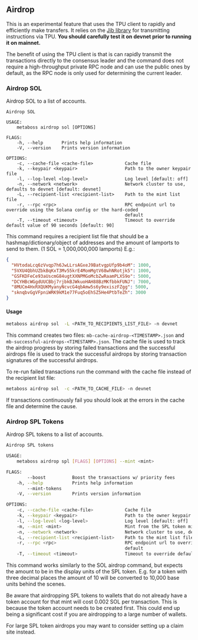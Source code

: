 ## Airdrop

This is an experimental feature that uses the TPU client to rapidly and efficiently make transfers. It relies on the [Jib library](https://github.com/samuelvanderwaal/jib) for transmitting instructions via TPU. **You should carefully test it on devnet prior to running it on mainnet.**

The benefit of using the TPU client is that is can rapidly transmit the transactions directly to the consensus leader and the command does not require a high-throughput private RPC node and can use the public ones by default, as the RPC node is only used for determining the current leader.

### Airdrop SOL

Airdrop SOL to a list of accounts. 



```
Airdrop SOL

USAGE:
    metaboss airdrop sol [OPTIONS]

FLAGS:
    -h, --help       Prints help information
    -V, --version    Prints version information

OPTIONS:
    -c, --cache-file <cache-file>            Cache file
    -k, --keypair <keypair>                  Path to the owner keypair file
    -l, --log-level <log-level>              Log level [default: off]
    -n, --network <network>                  Network cluster to use, defaults to devnet [default: devnet]
    -L, --recipient-list <recipient-list>    Path to the mint list file
    -r, --rpc <rpc>                          RPC endpoint url to override using the Solana config or the hard-coded
                                             default
    -T, --timeout <timeout>                  Timeout to override default value of 90 seconds [default: 90]
```

This command requires a recipient list file that should be a hashmap/dictionary/object of addresses and the amount of lamports to send to them. (1 SOL = 1,000,000,000 lamports) E.g.:

```json
{
  "HVtodaLcq6zVvqp7h6JwLLrsAGxeJ9BatvgpUfp9b4oM": 1000,
  "5VXU4QbhUZbkBqKxT3Mv55krE4MomMgtV68whNRotjk5": 1000,
  "GSFKDFeCe93aUscmG84ugtXXNPMGoMcbZwRaamPLXS9o": 5000,
  "DCYHBcWGgdUUCBbj7rjbkBJWkuoHAH88BzMKfbbkFUNJ": 7000,
  "8MUCm4HxRXQUKMyanyNcvcG4qbAmw5s6y9exiszFZgg": 5000,
  "sknqbvGgVFpniWRK9kM1e77Fuq5oEhSZ5He4PtbTeZh": 3000  
}
```



#### Usage

```bash
metaboss airdrop sol  -L <PATH_TO_RECIPIENTS_LIST_FILE> -n devnet
```

This command creates two files: `mb-cache-airdrop-<TIMESTAMP>.json` and `mb-successful-airdrops-<TIMESTAMP>.json`. The cache file is used to track the airdrop progress by storing failed transactions and the successful airdrops file is used to track the successful airdrops by storing transaction signatures of the successful airdrops. 

To re-run failed transactions run the command with the cache file instead of the recipient list file:

```bash
metaboss airdrop sol  -c <PATH_TO_CACHE_FILE> -n devnet
```

If transactions continuously fail you should look at the errors in the cache file and determine the cause.

### Airdrop SPL Tokens

Airdrop SPL tokens to a list of accounts.

```bash
Airdrop SPL tokens

USAGE:
    metaboss airdrop spl [FLAGS] [OPTIONS] --mint <mint>

FLAGS:
        --boost          Boost the transactions w/ priority fees
    -h, --help           Prints help information
        --mint-tokens    
    -V, --version        Prints version information

OPTIONS:
    -c, --cache-file <cache-file>            Cache file
    -k, --keypair <keypair>                  Path to the owner keypair file
    -l, --log-level <log-level>              Log level [default: off]
    -m, --mint <mint>                        Mint from the SPL token mint
    -n, --network <network>                  Network cluster to use, defaults to devnet [default: devnet]
    -L, --recipient-list <recipient-list>    Path to the mint list file
    -r, --rpc <rpc>                          RPC endpoint url to override using the Solana config or the hard-coded
                                             default
    -T, --timeout <timeout>                  Timeout to override default value of 90 seconds [default: 90]
```

This command works similarly to the SOL airdrop command, but expects the amount to be in the display units of the SPL token. E.g. for a token with three decimal places the amount of 10 will be converted to 10,000 base units behind the scenes.

Be aware that airdropping SPL tokens to wallets that do not already have a token account for that mint will cost 0.002 SOL per transaction. This is because the token account needs to be created first. This could end up being a significant cost if you are airdropping to a large number of wallets. 

For large SPL token airdrops you may want to consider setting up a claim site instead.